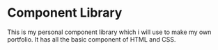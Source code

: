# Component Library
This is my personal component library which i will use to make my own portfolio.
It has all the basic component of HTML and CSS.